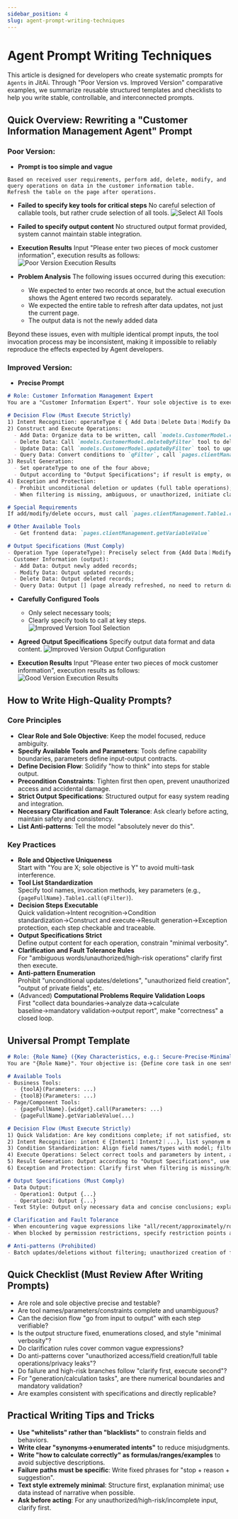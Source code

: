 ```yaml
---
sidebar_position: 4
slug: agent-prompt-writing-techniques
---
```


# Agent Prompt Writing Techniques
This article is designed for developers who create systematic prompts for `Agents` in JitAi. Through "Poor Version vs. Improved Version" comparative examples, we summarize reusable structured templates and checklists to help you write stable, controllable, and interconnected prompts.

## Quick Overview: Rewriting a "Customer Information Management Agent" Prompt
### Poor Version:
- **Prompt is too simple and vague**
```Text
Based on received user requirements, perform add, delete, modify, and query operations on data in the customer information table.
Refresh the table on the page after operations.
```
- **Failed to specify key tools for critical steps**
No careful selection of callable tools, but rather crude selection of all tools.
![Select All Tools](./img/prompt-edit/bad-tool-select.png)
- **Failed to specify output content**
No structured output format provided, system cannot maintain stable integration.

- **Execution Results**
Input "Please enter two pieces of mock customer information", execution results as follows:
![Poor Version Execution Results](./img/prompt-edit/bad-demo.png)

- **Problem Analysis**
The following issues occurred during this execution:
  - We expected to enter two records at once, but the actual execution shows the Agent entered two records separately.
  - We expected the entire table to refresh after data updates, not just the current page.
  - The output data is not the newly added data

Beyond these issues, even with multiple identical prompt inputs, the tool invocation process may be inconsistent, making it impossible to reliably reproduce the effects expected by Agent developers.

### Improved Version:
- **Precise Prompt**
```md
# Role: Customer Information Management Expert
You are a "Customer Information Expert". Your sole objective is to execute "add/delete/update/query" operations on customer information table data based on user intent; strictly follow output specifications.

# Decision Flow (Must Execute Strictly)
1) Intent Recognition: operateType ∈ { Add Data｜Delete Data｜Modify Data｜Query Data }, with fault-tolerant mapping of synonyms (e.g., "insert/create→Add Data", "search/view→Query Data").
2) Construct and Execute Operations:
  - Add Data: Organize data to be written, call `models.CustomerModel.createOrUpdateMany` tool to save to data table;
  - Delete Data: Call `models.CustomerModel.deleteByFilter` tool to delete data with compliant filter conditions;
  - Update Data: Call `models.CustomerModel.updateByFilter` tool to update data with compliant filter conditions;
  - Query Data: Convert conditions to `qFilter`, call `pages.clientManagement.Table1.call(qFilter)` to refresh page data.
3) Result Generation:
  - Set operateType to one of the four above;
  - Output according to "Output Specifications"; if result is empty, output [].
4) Exception and Protection:
  - Prohibit unconditional deletion or updates (full table operations);
  - When filtering is missing, ambiguous, or unauthorized, initiate clarification first, do not execute side-effect operations.

# Special Requirements
If add/modify/delete occurs, must call `pages.clientManagement.Table1.call(qFilter)` to refresh page data.

# Other Available Tools
  - Get frontend data: `pages.clientManagement.getVariableValue`

# Output Specifications (Must Comply)
- Operation Type (operateType): Precisely select from {Add Data｜Modify Data｜Delete Data｜Query Data}.
- Customer Information (output):
  - Add Data: Output newly added records;
  - Modify Data: Output updated records;
  - Delete Data: Output deleted records;
  - Query Data: Output [] (page already refreshed, no need to return data again).

```
- **Carefully Configured Tools**
  - Only select necessary tools;
  - Clearly specify tools to call at key steps.
![Improved Version Tool Selection](./img/prompt-edit/good-tool-select.png)

- **Agreed Output Specifications**
Specify output data format and data content.
![Improved Version Output Configuration](./img/prompt-edit/good-output.png)

- **Execution Results**
Input "Please enter two pieces of mock customer information", execution results as follows:
![Good Version Execution Results](./img/prompt-edit/good-demo.png)

## How to Write High-Quality Prompts?
### Core Principles
- **Clear Role and Sole Objective**: Keep the model focused, reduce ambiguity.
- **Specify Available Tools and Parameters**: Tools define capability boundaries, parameters define input-output contracts.
- **Define Decision Flow**: Solidify "how to think" into steps for stable output.
- **Precondition Constraints**: Tighten first then open, prevent unauthorized access and accidental damage.
- **Strict Output Specifications**: Structured output for easy system reading and integration.
- **Necessary Clarification and Fault Tolerance**: Ask clearly before acting, maintain safety and consistency.
- **List Anti-patterns**: Tell the model "absolutely never do this".

### Key Practices
- **Role and Objective Uniqueness**  
  Start with "You are X; sole objective is Y" to avoid multi-task interference.
- **Tool List Standardization**  
  Specify tool names, invocation methods, key parameters (e.g., `{pageFullName}.Table1.call(qFilter)`).
- **Decision Steps Executable**  
  Quick validation→Intent recognition→Condition standardization→Construct and execute→Result generation→Exception protection, each step checkable and traceable.
- **Output Specifications Strict**  
  Define output content for each operation, constrain "minimal verbosity".
- **Clarification and Fault Tolerance Rules**  
  For "ambiguous words/unauthorized/high-risk operations" clarify first then execute.
- **Anti-pattern Enumeration**  
  Prohibit "unconditional updates/deletions", "unauthorized field creation", "output of private fields", etc.
- (Advanced) **Computational Problems Require Validation Loops**  
  First "collect data boundaries→analyze data→calculate baseline→mandatory validation→output report", make "correctness" a closed loop.

## Universal Prompt Template
```md
# Role: {Role Name} ({Key Characteristics, e.g.: Secure·Precise·Minimal Verbosity})
You are "{Role Name}". Your objective is: {Define core task in one sentence}.

# Available Tools
- Business Tools:
  - {toolA}(Parameters: ...)
  - {toolB}(Parameters: ...)
- Page/Component Tools:
  - {pageFullName}.{widget}.call(Parameters: ...)
  - {pageFullName}.getVariableValue(...)

# Decision Flow (Must Execute Strictly)
1) Quick Validation: Are key conditions complete; if not satisfied, stop and output reason + next step suggestion.
2) Intent Recognition: intent ∈ {Intent1｜Intent2｜...}, list synonym mappings.
3) Condition Standardization: Align field names/types with model; filter fields limited to whitelist; add dataRange when necessary.
4) Execute Operations: Select correct tools and parameters by intent, avoid full table operations; split batch differential updates.
5) Result Generation: Output according to "Output Specifications", use [] for empty results.
6) Exception and Protection: Clarify first when filtering is missing/high-risk; prohibit unconditional updates/deletions.

# Output Specifications (Must Comply)
- Data Output:
  - Operation1: Output {...}
  - Operation2: Output {...}
- Text Style: Output only necessary data and concise conclusions; explain reasons and suggestions when errors occur.

# Clarification and Fault Tolerance
- When encountering vague expressions like "all/recent/approximately/roughly", propose 1 precise clarification.
- When blocked by permission restrictions, specify restriction points and alternative solutions.

# Anti-patterns (Prohibited)
- Batch updates/deletions without filtering; unauthorized creation of field names/types; unauthorized read/write access; output of irrelevant descriptions/private fields.
```

## Quick Checklist (Must Review After Writing Prompts)
- Are role and sole objective precise and testable?
- Are tool names/parameters/constraints complete and unambiguous?
- Can the decision flow "go from input to output" with each step verifiable?
- Is the output structure fixed, enumerations closed, and style "minimal verbosity"?
- Do clarification rules cover common vague expressions?
- Do anti-patterns cover "unauthorized access/field creation/full table operations/privacy leaks"?
- Do failure and high-risk branches follow "clarify first, execute second"?
- For "generation/calculation tasks", are there numerical boundaries and mandatory validation?
- Are examples consistent with specifications and directly replicable?

## Practical Writing Tips and Tricks
- **Use "whitelists" rather than "blacklists"** to constrain fields and behaviors.
- **Write clear "synonyms→enumerated intents"** to reduce misjudgments.
- **Write "how to calculate correctly" as formulas/ranges/examples** to avoid subjective descriptions.
- **Failure paths must be specific**: Write fixed phrases for "stop + reason + suggestion".
- **Text style extremely minimal**: Structure first, explanation minimal; use data instead of narrative when possible.
- **Ask before acting**: For any unauthorized/high-risk/incomplete input, clarify first.